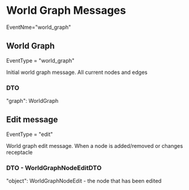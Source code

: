 # World Graph Messages 

EventNme="world_graph"


## World Graph

EventType = "world_graph"

Initial world graph message. All current nodes and edges

### DTO

"graph": WorldGraph


## Edit message

EventType = "edit"

World graph edit message. When a node is added/removed or changes receptacle

### DTO - WorldGraphNodeEditDTO

"object": WorldGraphNodeEdit - the node that has been edited
